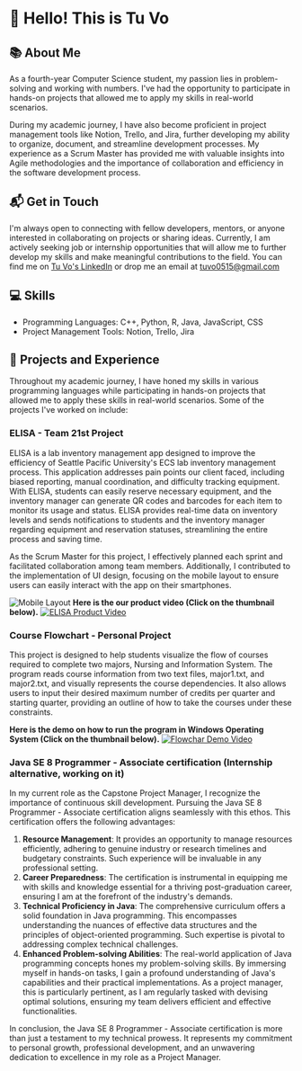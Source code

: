 # 👋 Hello! This is Tu Vo 

## 📚 About Me
As a fourth-year Computer Science student, my passion lies in problem-solving and working with numbers. I've had the opportunity to participate in hands-on projects that allowed me to apply my skills in real-world scenarios.

During my academic journey, I have also become proficient in project management tools like Notion, Trello, and Jira, further developing my ability to organize, document, and streamline development processes. My experience as a Scrum Master has provided me with valuable insights into Agile methodologies and the importance of collaboration and efficiency in the software development process.

## 📬 Get in Touch
I'm always open to connecting with fellow developers, mentors, or anyone interested in collaborating on projects or sharing ideas. Currently, I am actively seeking job or internship opportunities that will allow me to further develop my skills and make meaningful contributions to the field. You can find me on [Tu Vo's LinkedIn](https://www.linkedin.com/in/tu-h-vo/) or drop me an email at tuvo0515@gmail.com

## 💻 Skills
- Programming Languages: C++, Python, R, Java, JavaScript, CSS
- Project Management Tools: Notion, Trello, Jira

## 🌟 Projects and Experience
Throughout my academic journey, I have honed my skills in various programming languages while participating in hands-on projects that allowed me to apply these skills in real-world scenarios. Some of the projects I've worked on include:

### ELISA - Team 21st Project
ELISA is a lab inventory management app designed to improve the efficiency of Seattle Pacific University's ECS lab inventory management process. This application addresses pain points our client faced, including biased reporting, manual coordination, and difficulty tracking equipment. With ELISA, students can easily reserve necessary equipment, and the inventory manager can generate QR codes and barcodes for each item to monitor its usage and status. ELISA provides real-time data on inventory levels and sends notifications to students and the inventory manager regarding equipment and reservation statuses, streamlining the entire process and saving time.

As the Scrum Master for this project, I effectively planned each sprint and facilitated collaboration among team members. Additionally, I contributed to the implementation of UI design, focusing on the mobile layout to ensure users can easily interact with the app on their smartphones.

![Mobile Layout](https://user-images.githubusercontent.com/92423514/235294683-988951be-ad7f-4d51-8c9d-618ba92153db.png)
**Here is the our product video (Click on the thumbnail below).**
[![ELISA Product Video](https://user-images.githubusercontent.com/92423514/231245998-23aacf48-f7b0-4810-b14b-b4676f5d44a3.png)](https://www.youtube.com/watch?v=dxogVGXtTJs)

### Course Flowchart - Personal Project
This project is designed to help students visualize the flow of courses required to complete two majors, Nursing and Information System. The program reads course information from two text files, major1.txt, and major2.txt, and visually represents the course dependencies. It also allows users to input their desired maximum number of credits per quarter and starting quarter, providing an outline of how to take the courses under these constraints.

**Here is the demo on how to run the program in Windows Operating System (Click on the thumbnail below).**
[![Flowchar Demo Video](https://user-images.githubusercontent.com/92423514/231321495-6e70c142-3e46-41b8-8b58-88985d5ada66.png)](https://www.youtube.com/watch?v=_16q0RhxFSE)

### Java SE 8 Programmer - Associate certification (Internship alternative, working on it)
In my current role as the Capstone Project Manager, I recognize the importance of continuous skill development. Pursuing the Java SE 8 Programmer - Associate certification aligns seamlessly with this ethos. This certification offers the following advantages:

1. **Resource Management**: It provides an opportunity to manage resources efficiently, adhering to genuine industry or research timelines and budgetary constraints. Such experience will be invaluable in any professional setting.
2. **Career Preparedness**: The certification is instrumental in equipping me with skills and knowledge essential for a thriving post-graduation career, ensuring I am at the forefront of the industry's demands.
3. **Technical Proficiency in Java**: The comprehensive curriculum offers a solid foundation in Java programming. This encompasses understanding the nuances of effective data structures and the principles of object-oriented programming. Such expertise is pivotal to addressing complex technical challenges.
4. **Enhanced Problem-solving Abilities**: The real-world application of Java programming concepts hones my problem-solving skills. By immersing myself in hands-on tasks, I gain a profound understanding of Java's capabilities and their practical implementations. As a project manager, this is particularly pertinent, as I am regularly tasked with devising optimal solutions, ensuring my team delivers efficient and effective functionalities.

In conclusion, the Java SE 8 Programmer - Associate certification is more than just a testament to my technical prowess. It represents my commitment to personal growth, professional development, and an unwavering dedication to excellence in my role as a Project Manager.

